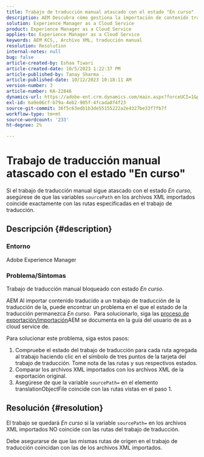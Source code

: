 ```yaml
---
title: Trabajo de traducción manual atascado con el estado "En curso"
description: AEM Descubra cómo gestiona la importación de contenido traducido y por qué el estado de la traducción se queda atascado "En curso".
solution: Experience Manager as a Cloud Service
product: Experience Manager as a Cloud Service
applies-to: Experience Manager as a Cloud Service
keywords: AEM KCS,, Archivo XML, traducción manual
resolution: Resolution
internal-notes: null
bug: false
article-created-by: Eshaa Tiwari
article-created-date: 10/5/2023 1:22:37 PM
article-published-by: Tanay Sharma .
article-published-date: 10/12/2023 10:18:11 AM
version-number: 3
article-number: KA-22846
dynamics-url: https://adobe-ent.crm.dynamics.com/main.aspx?forceUCI=1&pagetype=entityrecord&etn=knowledgearticle&id=fe0bc93f-8263-ee11-be6e-6045bd0061cb
exl-id: ba9e06cf-b79a-4eb2-905f-4fcada8f4f23
source-git-commit: 36f5c63edb1b3de55155222a2e4327be33f7fb7f
workflow-type: tm+mt
source-wordcount: '233'
ht-degree: 2%

---
```


# Trabajo de traducción manual atascado con el estado &quot;En curso&quot;


Si el trabajo de traducción manual sigue atascado con el estado *En curso*, asegúrese de que las variables `sourcePath` en los archivos XML importados coincide exactamente con las rutas especificadas en el trabajo de traducción.

## Descripción {#description}


### Entorno

Adobe Experience Manager



### Problema/Síntomas

Trabajo de traducción manual bloqueado con estado *En curso*.

AEM Al importar contenido traducido a un trabajo de traducción de la traducción de la, puede encontrar un problema en el que el estado de la traducción permanezca *En curso*.  Para solucionarlo, siga las [proceso de exportación/importación](https://experienceleague.adobe.com/docs/experience-manager-cloud-service/content/sites/administering/reusing-content/translation/managing-projects.html#import-export)AEM se documenta en la guía del usuario de as a cloud service de.



Para solucionar este problema, siga estos pasos:



1. Compruebe el estado del trabajo de traducción para cada ruta agregada al trabajo haciendo clic en el símbolo de tres puntos de la tarjeta del trabajo de traducción. Tome nota de las rutas y sus respectivos estados.
2. Comparar los archivos XML importados con los archivos XML de la exportación original.
3. Asegúrese de que la variable `sourcePath=` en el elemento translationObjectFile coincide con las rutas vistas en el paso 1.





## Resolución {#resolution}


El trabajo se quedará *En curso* si la variable `sourcePath=` en los archivos XML importados NO coincide con las rutas del trabajo de traducción.

Debe asegurarse de que las mismas rutas de origen en el trabajo de traducción coincidan con las de los archivos XML importados.
